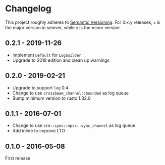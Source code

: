 # Changelog

This project roughly adheres to [Semantic Versioning](http://semver.org/). For 0.x.y releases, `x` is the major version in semver, while `y` is the minor version.

## 0.2.1 - 2019-11-26
* Implement `Default` for `LogBuilder`
* Upgrade to 2018 edition and clean up warnings

## 0.2.0 - 2019-02-21

* Upgrade to support `log` 0.4
* Change to use `crossbeam_channel::bounded` as log queue
* Bump minimum version to rustc 1.32.0

## 0.1.1 - 2016-07-01

* Change to use `std::sync::mpsc::sync_channel` as log queue
* Add inline to improve LTO

## 0.1.0 - 2016-05-08

First release
